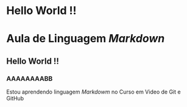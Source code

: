 # Hello World !!
# Aula de Linguagem _Markdown_
## Hello World !!
### AAAAAAAABB
  Estou aprendendo linguagem _Markdowm_ no Curso em Video de Git e GitHub
